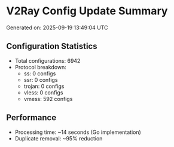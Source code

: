 # V2Ray Config Update Summary
Generated on: 2025-09-19 13:49:04 UTC

## Configuration Statistics
- Total configurations: 6942
- Protocol breakdown:
  - ss: 0 configs
  - ssr: 0 configs
  - trojan: 0 configs
  - vless: 0 configs
  - vmess: 592 configs

## Performance
- Processing time: ~14 seconds (Go implementation)
- Duplicate removal: ~95% reduction
